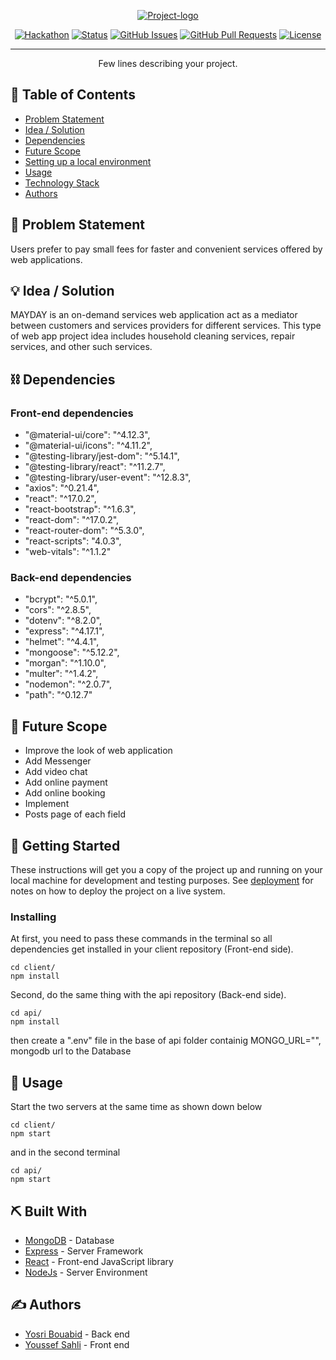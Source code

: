<p align="center">
  <a href="" rel="noopener">
 <img src="./client/src/images/maydayLogo.png" alt="Project-logo"></a>
</p>

<div align="center">

[![Hackathon](https://img.shields.io/badge/hackathon-name-orange.svg)](http://hackathon.url.com)
[![Status](https://img.shields.io/badge/status-active-success.svg)]()
[![GitHub Issues](https://img.shields.io/github/issues/kylelobo/The-Documentation-Compendium.svg)](https://github.com/kylelobo/The-Documentation-Compendium/issues)
[![GitHub Pull Requests](https://img.shields.io/github/issues-pr/kylelobo/The-Documentation-Compendium.svg)](https://github.com/kylelobo/The-Documentation-Compendium/pulls)
[![License](https://img.shields.io/badge/license-MIT-blue.svg)](LICENSE.md)

</div>

---

<p align="center"> Few lines describing your project.
    <br> 
</p>

## 📝 Table of Contents

- [Problem Statement](#problem_statement)
- [Idea / Solution](#idea)
- [Dependencies](#dependencies)
- [Future Scope](#future_scope)
- [Setting up a local environment](#getting_started)
- [Usage](#usage)
- [Technology Stack](#tech_stack)
- [Authors](#authors)

## 🧐 Problem Statement <a name = "problem_statement"></a>

Users prefer to pay small fees for faster and convenient services offered by web applications.

## 💡 Idea / Solution <a name = "idea"></a>

MAYDAY is an on-demand services web application act as a mediator between customers and services providers for different services.
This type of web app project idea includes household cleaning services, repair services, and other such services.

## ⛓️ Dependencies <a name = "dependencies"></a>

### Front-end dependencies

- "@material-ui/core": "^4.12.3",
- "@material-ui/icons": "^4.11.2",
- "@testing-library/jest-dom": "^5.14.1",
- "@testing-library/react": "^11.2.7",
- "@testing-library/user-event": "^12.8.3",
- "axios": "^0.21.4",
- "react": "^17.0.2",
- "react-bootstrap": "^1.6.3",
- "react-dom": "^17.0.2",
- "react-router-dom": "^5.3.0",
- "react-scripts": "4.0.3",
- "web-vitals": "^1.1.2"

### Back-end dependencies

- "bcrypt": "^5.0.1",
- "cors": "^2.8.5",
- "dotenv": "^8.2.0",
- "express": "^4.17.1",
- "helmet": "^4.4.1",
- "mongoose": "^5.12.2",
- "morgan": "^1.10.0",
- "multer": "^1.4.2",
- "nodemon": "^2.0.7",
- "path": "^0.12.7"

## 🚀 Future Scope <a name = "future_scope"></a>

- Improve the look of web application
- Add Messenger
- Add video chat
- Add online payment
- Add online booking
- Implement
- Posts page of each field

## 🏁 Getting Started <a name = "getting_started"></a>

These instructions will get you a copy of the project up and running on your local machine for development
and testing purposes. See [deployment](#deployment) for notes on how to deploy the project on a live system.

### Installing

At first, you need to pass these commands in the terminal so all dependencies get installed in your client repository (Front-end side).

```
cd client/
npm install
```

Second, do the same thing with the api repository (Back-end side).

```
cd api/
npm install
```

then create a ".env" file in the base of api folder containig MONGO_URL="", mongodb url to the Database

## 🎈 Usage <a name="usage"></a>

Start the two servers at the same time as shown down below

```
cd client/
npm start
```

and in the second terminal

```
cd api/
npm start
```

## ⛏️ Built With <a name = "tech_stack"></a>

- [MongoDB](https://www.mongodb.com/) - Database
- [Express](https://expressjs.com/) - Server Framework
- [React](https://reactjs.org/) - Front-end JavaScript library
- [NodeJs](https://nodejs.org/en/) - Server Environment

## ✍️ Authors <a name = "authors"></a>

- [Yosri Bouabid](https://github.com/Yosri-ctrl) - Back end
- [Youssef Sahli](https://github.com/Myduzo) - Front end
